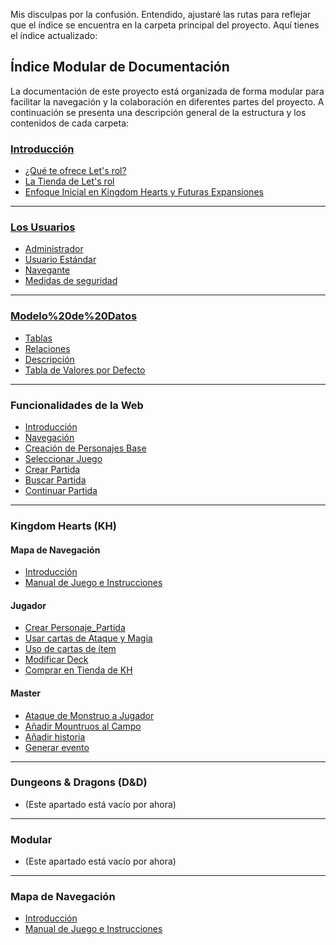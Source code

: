 Mis disculpas por la confusión. Entendido, ajustaré las rutas para reflejar que el índice se encuentra en la carpeta principal del proyecto. Aquí tienes el índice actualizado:

## Índice Modular de Documentación

La documentación de este proyecto está organizada de forma modular para facilitar la navegación y la colaboración en diferentes partes del proyecto. A continuación se presenta una descripción general de la estructura y los contenidos de cada carpeta:

### [Introducción](./Introducción/introduccion.md)
- [¿Qué te ofrece Let's rol?](./Introducción/introduccion.md#qué-te-ofrece-lets-rol)
- [La Tienda de Let's rol](./Introducción/introduccion.md#la-tienda-de-lets-rol)
- [Enfoque Inicial en Kingdom Hearts y Futuras Expansiones](./Introducción/introduccion.md#enfoque-inicial-en-kingdom-hearts-y-futuras-expansiones)
---
### [Los Usuarios](./Usuarios/Tipos%20de%20Usuario.md)
- [Administrador](./Usuarios/Tipos%20de%20Usuario.md#administrador)
- [Usuario Estándar](./Usuarios/Tipos%20de%20Usuario.md#usuario-estándar)
- [Navegante](./Usuarios/Tipos%20de%20Usuario.md#navegante)
- [Medidas de seguridad](./Usuarios/Medidas%20de%20seguridad.md)
---
### [Modelo%20de%20Datos](./Modelo%20de%20Datos/Modelo%20de%20Datos.md)
- [Tablas](./Modelo%20de%20Datos/Modelo%20de%20Datos.md#tablas)
- [Relaciones](./Modelo%20de%20Datos/Modelo%20de%20Datos.md#relaciones)
- [Descripción](./Modelo%20de%20Datos/Modelo%20de%20Datos.md#descripción)
- [Tabla de Valores por Defecto](./Modelo%20de%20Datos/Modelo%20de%20Datos.md#tabla-de-valores-por-defecto)
---
### Funcionalidades de la Web
- [Introducción](./funcionalidad_de_la_web/introduccion.md)
- [Navegación](./funcionalidad_de_la_web/navegacion.md)
- [Creación de Personajes Base](./funcionalidad_de_la_web/crear_personajes_base.md)
- [Seleccionar Juego](./funcionalidad_de_la_web/kh/seleccionar_juego.md)
- [Crear Partida](./funcionalidad_de_la_web/kh/crear_partida.md)
- [Buscar Partida](./funcionalidad_de_la_web/kh/buscar_partida.md)
- [Continuar Partida](./funcionalidad_de_la_web/kh/continuar_partida.md)
---
### Kingdom Hearts (KH)

#### Mapa de Navegación
- [Introducción](./mapa_de_navegacion/introduccion.md)
- [Manual de Juego e Instrucciones](./mapa_de_navegacion/manual_de_juego_e_instrucciones.md)

#### Jugador
- [Crear Personaje_Partida](./funcionalidad_de_la_web/kh/crear_personaje_partida.md)
- [Usar cartas de Ataque y Magia](./funcionalidad_de_la_web/kh/usar_cartas_de_ataque_y_magia.md)
- [ Uso de cartas de ítem](./funcionalidad_de_la_web/kh/uso_de_cartas_de_item.md)
- [Modificar Deck](./funcionalidad_de_la_web/kh/modificar_deck.md)
- [Comprar en Tienda de KH](./funcionalidad_de_la_web/kh/comprar_en_tienda.md)

#### Master
- [Ataque de Monstruo a Jugador](./funcionalidad_de_la_web/kh/ataque_de_monstruo_a_jugador.md)
- [Añadir Mountruos al Campo]()
- [Añadir historia]()
- [Generar evento]()
---
### Dungeons & Dragons (D&D)
- (Este apartado está vacío por ahora)
---
### Modular
- (Este apartado está vacío por ahora)
---
### Mapa de Navegación
- [Introducción](./mapa_de_navegacion/introduccion.md)
- [Manual de Juego e Instrucciones](./mapa_de_navegacion/manual_de_juego_e_instrucciones.md)
